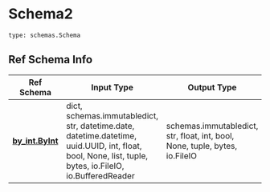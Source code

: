 # Schema2
```
type: schemas.Schema
```

## Ref Schema Info
Ref Schema | Input Type | Output Type
---------- | ---------- | -----------
[**by_int.ByInt**](../../../../../../../../components/schema/by_int.md) | dict, schemas.immutabledict, str, datetime.date, datetime.datetime, uuid.UUID, int, float, bool, None, list, tuple, bytes, io.FileIO, io.BufferedReader | schemas.immutabledict, str, float, int, bool, None, tuple, bytes, io.FileIO
